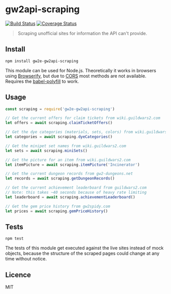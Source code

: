 # gw2api-scraping

[![Build Status](https://img.shields.io/travis/gw2efficiency/gw2api-scraping.svg?style=flat-square)](https://travis-ci.org/gw2efficiency/gw2api-scraping)
[![Coverage Status](https://img.shields.io/codecov/c/github/gw2efficiency/gw2api-scraping/master.svg?style=flat-square)](https://codecov.io/github/gw2efficiency/gw2api-scraping)

> Scraping unofficial sites for information the API can't provide.

## Install

```
npm install gw2e-gw2api-scraping
```

This module can be used for Node.js. Theoretically it works in browsers using [Browserify](https://github.com/substack/browserify-handbook#how-node_modules-works), but due to [CORS](https://developer.mozilla.org/en-US/docs/Web/HTTP/Access_control_CORS) most methods are not available.
Requires the [babel-polyfill](https://babeljs.io/docs/usage/polyfill/) to work.

## Usage

```js
const scraping = require('gw2e-gw2api-scraping')

// Get the current offers for claim tickets from wiki.guildwars2.com
let offers = await scraping.claimTicketOffers()

// Get the dye categories (materials, sets, colors) from wiki.guildwars2.com
let categories = await scraping.dyeCategories()

// Get the minipet set names from wiki.guildwars2.com
let sets = await scraping.miniSets()

// Get the picture for an item from wiki.guildwars2.com
let itemPicture = await scraping.itemPicture('Incinerator')

// Get the current dungeon records from gw2-dungeons.net
let records = await scraping.getDungeonRecords()

// Get the current achievement leaderboard from guildwars2.com
// Note: this takes ~40 seconds because of heavy rate limiting
let leaderboard = await scraping.achievementLeaderboard()

// Get the gem price history from gw2spidy.com
let prices = await scraping.gemPriceHistory()
```

## Tests

```
npm test
```

The tests of this module get executed against the live sites instead of mock objects,
because the structure of the scraped pages could change at any time without notice.

## Licence

MIT
